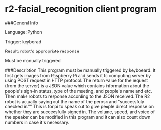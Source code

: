 # r2-facial_recognition client program

###General Info

Language: Python

Trigger: keyborad

Result: robot's appropriate response

Must be manually triggered

###Description
This program must be manually triggered by keyboeard. It first gets images from Raspberry Pi and sends it to computing server by using POST request in HTTP protocol. The return value for the request (from the server) is a JSON value which contains information about the people's sign-in status, type of the meeting, and people's name and etc. Then make robots to response according to the JSON received. The R2 robot is actually saying out the name of the perosn and "successfuly checked in."" This is for pi to speak out to give people direct response on whether they are succeesfully signed in. The volume, speed, and voice of the speaker can be modified in this program and it can also count down numbers in case it's necessary.